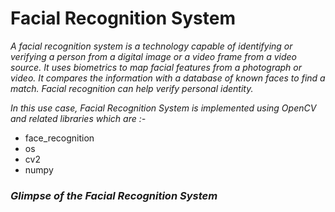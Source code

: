# Facial Recognition System

*A facial recognition system is a technology capable of identifying or verifying a person from a digital image or a video frame from a video source. It uses biometrics to map facial features from a photograph or video. It compares the information with a database of known faces to find a match. Facial recognition can help verify personal identity.*

*In this use case, Facial Recognition System is implemented using OpenCV and related libraries which are :-*

- face_recognition
- os
- cv2
- numpy

### *Glimpse of the Facial Recognition System*
